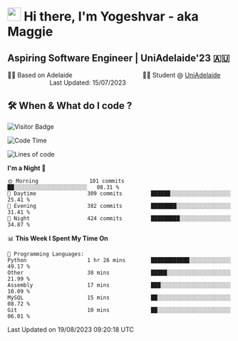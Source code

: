 <h1><img src="https://emojis.slackmojis.com/emojis/images/1531849430/4246/blob-sunglasses.gif?1531849430" width="30"/> Hi there, I'm Yogeshvar - aka Maggie</h1>

## Aspiring Software Engineer | UniAdelaide'23 🇦🇺  
🏂🏻  Based on Adelaide &nbsp;&nbsp;&nbsp;&nbsp;&nbsp;&nbsp;&nbsp;&nbsp;&nbsp;&nbsp;&nbsp;&nbsp;&nbsp;&nbsp;&nbsp;&nbsp;&nbsp;&nbsp;&nbsp;&nbsp;&nbsp;&nbsp;&nbsp;&nbsp;&nbsp;&nbsp;&nbsp;&nbsp;&nbsp;&nbsp;&nbsp;&nbsp;&nbsp;&nbsp;&nbsp;&nbsp;&nbsp;&nbsp;&nbsp;👨‍💻 Student @ [UniAdelaide](https://www.adelaide.edu.au)   &nbsp;&nbsp;&nbsp;&nbsp;&nbsp;&nbsp;&nbsp;&nbsp;&nbsp;&nbsp;&nbsp;&nbsp;&nbsp;&nbsp;&nbsp;&nbsp;&nbsp;&nbsp;&nbsp;&nbsp;&nbsp;&nbsp;&nbsp;&nbsp;Last Updated: 15/07/2023

## 🛠 When & What do I code ?  

![Visitor Badge](https://visitor-badge.feriirawann.repl.co?username=yogeshvar&repo=yogeshvar&label=Visitors&style=plastic&color=%23457BFF&contentType=svg)

<!--START_SECTION:waka-->
![Code Time](http://img.shields.io/badge/Code%20Time-2%2C282%20hrs%2044%20mins-blue)

![Lines of code](https://img.shields.io/badge/From%20Hello%20World%20I%27ve%20Written-4.0%20million%20lines%20of%20code-blue)

**I'm a Night 🦉** 

```text
🌞 Morning                101 commits         ██░░░░░░░░░░░░░░░░░░░░░░░   08.31 % 
🌆 Daytime                309 commits         ██████░░░░░░░░░░░░░░░░░░░   25.41 % 
🌃 Evening                382 commits         ████████░░░░░░░░░░░░░░░░░   31.41 % 
🌙 Night                  424 commits         █████████░░░░░░░░░░░░░░░░   34.87 % 
```


📊 **This Week I Spent My Time On** 

```text
💬 Programming Languages: 
Python                   1 hr 26 mins        ████████████░░░░░░░░░░░░░   49.17 % 
Other                    38 mins             █████░░░░░░░░░░░░░░░░░░░░   21.99 % 
Assembly                 17 mins             ███░░░░░░░░░░░░░░░░░░░░░░   10.09 % 
MySQL                    15 mins             ██░░░░░░░░░░░░░░░░░░░░░░░   08.72 % 
Git                      10 mins             ██░░░░░░░░░░░░░░░░░░░░░░░   06.01 % 
```


 Last Updated on 19/08/2023 09:20:18 UTC
<!--END_SECTION:waka-->

